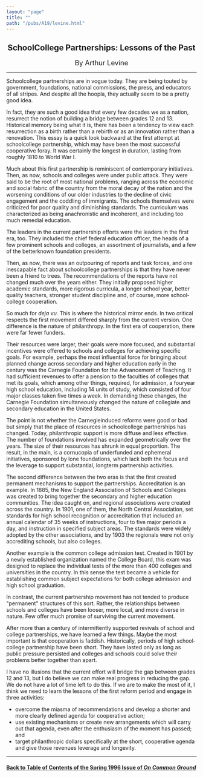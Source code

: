 ```yaml
---
layout: "page"
title: ""
path: "/pubs/A19/levine.html"
---
```

<main>
<center><h2>
School­College Partnerships:  Lessons of the Past</h2>
<font size="+1">By Arthur Levine</font>
</center><hr/>
School­college partnerships are in vogue today. They are being
touted by government, foundations, national commissions, the press,  and
educators of all stripes. And despite all the hoopla, they actually  seem
to be a pretty good idea.
<p>
In fact, they are such a good idea that every few decades we as a  nation,
resurrect the notion of building a bridge between grades 12  and 13.
Historical memory being what it is, there has been a  tendency to view
each resurrection as a birth rather than a rebirth  or as an innovation
rather than a renovation. This essay is a quick  look backward at the
first attempt at school­college partnership,  which may have been the
most successful cooperative foray. It was  certainly the longest in
duration, lasting from roughly 1810 to World  War I.
</p><p>
Much about this first partnership is reminiscent of contemporary
initiatives. Then, as now, schools and colleges were under public  attack.
They were said to be the root of most national problems,  ranging across
the economic and social fabric of the country from the  moral decay of the
nation and the worsening conditions of our older  industries to the
decline of civic engagement and the coddling of  immigrants. The schools
themselves were criticized for poor quality  and diminishing standards.
The curriculum was characterized as  being anachronistic and incoherent,
and including too much remedial  education.
</p><p>
The leaders in the current partnership efforts were the leaders in the
first era, too. They included the chief federal education officer, the
heads of a few prominent schools and colleges, an assortment of
journalists, and a few of the better­known foundation presidents.
</p><p>
Then, as now, there was an outpouring of reports and task forces,  and one
inescapable fact about school­college partnerships is that  they have
never been a friend to trees. The recommendations of the  reports have not
changed much over the years either. They initially  proposed higher
academic standards, more rigorous curricula, a  longer school year, better
quality teachers, stronger student  discipline and, of course, more
school­college cooperation.
</p><p>
So much for <i>deja vu.</i> This is where the historical mirror ends. In
two  critical respects the first movement differed sharply from the
current version. One difference is the nature of philanthropy. In the
first era of cooperation, there were far fewer funders.
</p><p>
Their resources were larger, their goals were more focused, and
substantial incentives were offered to schools and colleges for  achieving
specific goals. For example, perhaps the most influential  force for
bringing about planned change across secondary and higher  education early
in the century was the Carnegie Foundation for the  Advancement of
Teaching. It had sufficient revenues to offer a  pension to the faculties
of colleges that met its goals, which among  other things, required, for
admission, a four­year high school  education, including 14 units of
study, which consisted of four major  classes taken five times a week. In
demanding these changes, the  Carnegie Foundation simultaneously changed
the nature of collegiate  and secondary education in the United States.
</p><p>
The point is not whether the Carnegie­induced reforms were good or
bad but simply that the place of resources in school­college
partnerships has changed. Today, philanthropic support is more  diffuse
and less effective. The number of foundations involved has  expanded
geometrically over the years. The size of their resources  has shrunk in
equal proportion. The result, in the main, is a  cornucopia of underfunded
and ephemeral initiatives, sponsored by  lone foundations, which lack both
the focus and the leverage to  support substantial, long­term
partnership activities.
</p><p>
The second difference between the two eras is that the first created
permanent mechanisms to support the partnerships. Accreditation is  an
example. In 1885, the New England Association of Schools and  Colleges was
created to bring together the secondary and higher  education communities.
The idea caught on, and regional associations  were created across the
country. In 1901, one of them, the North  Central Association, set
standards for high school recognition or  accreditation that included an
annual calendar of 35 weeks of  instructions, four to five major periods a
day, and instruction in  specified subject areas. The standards were
widely adopted by the  other associations, and by 1903 the regionals were
not only  accrediting schools, but also colleges.
</p><p>
Another example is the common college admission test. Created in  1901 by
a newly established organization named the College Board,  this exam was
designed to replace the individual tests of the more  than 400 colleges
and universities in the country. In this sense the  test became a vehicle
for establishing common subject expectations  for both college admission
and high school graduation.
</p><p>
In contrast, the current partnership movement has not tended to  produce
"permanent" structures of this sort. Rather, the relationships  between
schools and colleges have been looser, more local, and more  diverse in
nature. Few offer much promise of surviving the current  movement.
</p><p>
After more than a century of intermittently supported revivals of  school
and college partnerships, we have learned a few things.  Maybe the most
important is that cooperation is faddish. Historically,  periods of high
school­college partnership have been short. They  have lasted only as
long as public pressure persisted and colleges  and schools could solve
their problems better together than apart.
</p><p>
I have no illusions that the current effort will bridge the gap  between
grades 12 and 13, but I do believe we can make real  progress in reducing
the gap. We do not have a lot of time left to do  this. If we are to make
the most of it, I think we need to learn the  lessons of the first reform
period and engage in three activities:
</p><ul>
<li>overcome the miasma of recommendations and develop a shorter  and more
clearly defined agenda for cooperative action;
</li><li>use existing mechanisms or create new arrangements which will  carry
out that agenda, even after the enthusiasm of the moment has  passed; and
</li><li>target philanthropic dollars specifically at the short, cooperative
agenda and give those revenues leverage and longevity.  
</li></ul>
<hr/>
<h4><a href=".\">Back to
Table of Contents of the Spring  1996 Issue of <i>On Common
Ground</i></a>
</h4>
</main>